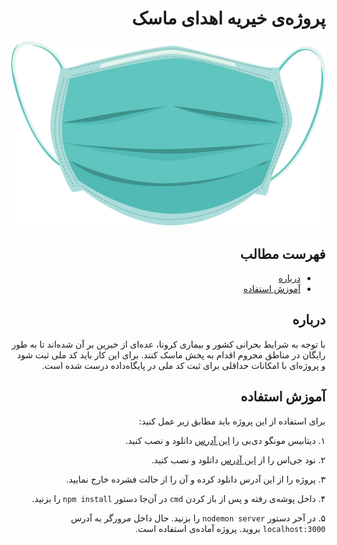 <div dir=rtl>

# پروژه‌ی خیریه اهدای ماسک
![پروژه خیریه اهدای ماسک](./mask.png)


## فهرست مطالب

- [درباره](#about)
- [آموزش استفاده](#getting_started)


## درباره <a name = "about"></a>

با توجه به شرایط بحرانی کشور و بیماری کرونا، عده‌ای از خیرین بر آن شده‌اند تا به طور رایگان در مناطق محروم اقدام به پخش ماسک کنند. برای این کار باید کد ملی ثبت شود و پروژه‌ای با امکانات حداقلی برای ثبت کد ملی در پایگاه‌داده درست شده است.

## آموزش استفاده <a name = "getting_started"></a>

برای استفاده از این پروژه باید مطابق زیر عمل کنید:

۱. دیتابیس مونگو دی‌بی را [این آدرس](https://docs.mongodb.com/manual/tutorial/install-mongodb-on-windows) دانلود و نصب کنید.

۲. نود جی‌اس را از [این آدرس](https://nodejs.org/en/download/) دانلود و نصب کنید.

۳. پروژه را از این آدرس دانلود کرده و آن را از حالت فشرده خارج نمایید.

۴. داخل پوشه‌ی رفته و پس از باز کردن `cmd` در آن‌جا دستور `npm install` را بزنید.

۵. در آخر دستور `nodemon server` را بزنید. حال داخل مرورگر به آدرس `localhost:3000` بروید. پروژه آماده‌ی استفاده است.
</div>